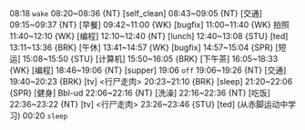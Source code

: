 08:18 `wake`
08:20~08:36 {NT} [self_clean]
08:43~09:05 {NT} [交通]
09:15~09:37 {NT} [早餐]
09:42~11:00 {WK} [bugfix] <WA>
11:00~11:40 {WK} 拍照
11:40~12:10 {WK} [编程] <WA>
12:10~12:40 {NT} [lunch]
12:40~13:08 {STU} [ted] <OTD>
13:11~13:36 {BRK} [午休]
13:41~14:57 {WK} [bugfix] <WA>
14:57~15:04 {SPR} [短运]
15:08~15:50 {STU} [计算机]
15:50~16:05 {BRK} [下午茶]
16:05~18:33 {WK} [编程] <life-time-tracker>
18:46~19:06 {NT} [supper]
19:06 `off`
19:06~19:26 {NT} [交通]
19:40~20:23 {BRK} [tv] <行尸走肉>
20:23~21:10 {BRK} [sleep]
21:20~22:06 {SPR} [健身] Bbl-ud
22:06~22:16 {NT} [洗澡]
22:16~22:36 {NT} [吃饭]
22:36~23:22 {NT} [tv] <行尸走肉>
23:26~23:46 {STU} [ted] <OTD> (从赤脚运动中学习)
00:20 `sleep`